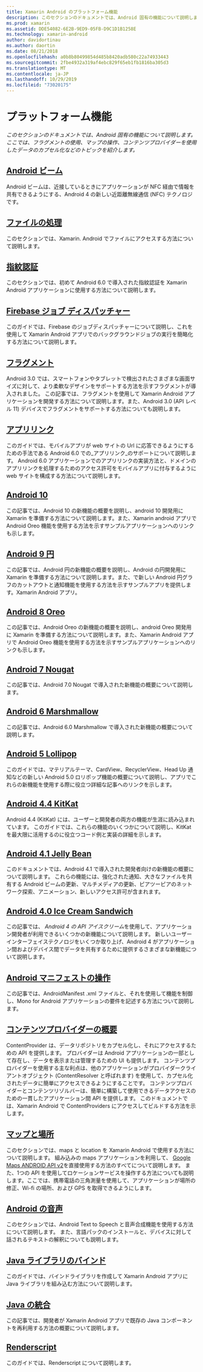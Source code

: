 ```yaml
---
title: Xamarin Android のプラットフォーム機能
description: このセクションのドキュメントでは、Android 固有の機能について説明します。 ここでは、フラグメントの使用、マップの操作、コンテンツプロバイダーを使用したデータのカプセル化などのトピックを紹介します。
ms.prod: xamarin
ms.assetid: DDE54082-6E2B-9ED9-05FB-D9C1D1B1258E
ms.technology: xamarin-android
author: davidortinau
ms.author: daortin
ms.date: 08/21/2018
ms.openlocfilehash: a0b8b80499854d485b8420adb580c22a74933443
ms.sourcegitcommit: 2fbe4932a319af4ebc829f65eb1fb1816ba305d3
ms.translationtype: MT
ms.contentlocale: ja-JP
ms.lasthandoff: 10/29/2019
ms.locfileid: "73020175"
---
```

# <a name="platform-features"></a>プラットフォーム機能

_このセクションのドキュメントでは、Android 固有の機能について説明します。ここでは、フラグメントの使用、マップの操作、コンテンツプロバイダーを使用したデータのカプセル化などのトピックを紹介します。_

## <a name="android-beamandroidplatformandroid-beammd"></a>[Android ビーム](~/android/platform/android-beam.md)

Android ビームは、近接しているときにアプリケーションが NFC 経由で情報を共有できるようにする、Android 4 の新しい近距離無線通信 (NFC) テクノロジです。

## <a name="working-with-filesandroidplatformfilesindexmd"></a>[ファイルの処理](~/android/platform/files/index.md)

このセクションでは、Xamarin. Android でファイルにアクセスする方法について説明します。

## <a name="fingerprint-authenticationandroidplatformfingerprint-authenticationindexmd"></a>[指紋認証](~/android/platform/fingerprint-authentication/index.md)

このセクションでは、初めて Android 6.0 で導入された指紋認証を Xamarin Android アプリケーションに使用する方法について説明します。

## <a name="firebase-job-dispatcherandroidplatformfirebase-job-dispatchermd"></a>[Firebase ジョブ ディスパッチャー](~/android/platform/firebase-job-dispatcher.md)

このガイドでは、Firebase のジョブディスパッチャーについて説明し、これを使用して Xamarin Android アプリでのバックグラウンドジョブの実行を簡略化する方法について説明します。

## <a name="fragmentsandroidplatformfragmentsindexmd"></a>[フラグメント](~/android/platform/fragments/index.md)

Android 3.0 では、スマートフォンやタブレットで検出されたさまざまな画面サイズに対して、より柔軟なデザインをサポートする方法を示すフラグメントが導入されました。 この記事では、フラグメントを使用して Xamarin Android アプリケーションを開発する方法について説明します。また、Android 3.0 (API レベル 11) デバイスでフラグメントをサポートする方法についても説明します。

## <a name="app-linkingandroidplatformapp-linkingmd"></a>[アプリリンク](~/android/platform/app-linking.md)

このガイドでは、モバイルアプリが web サイトの Url に応答できるようにするための手法である Android 6.0 での_アプリリンク_のサポートについて説明します。 Android 6.0 アプリケーションでのアプリリンクの実装方法と、ドメインのアプリリンクを処理するためのアクセス許可をモバイルアプリに付与するように web サイトを構成する方法について説明します。

## <a name="android-10androidplatformandroid-10md"></a>[Android 10](~/android/platform/android-10.md)

この記事では、Android 10 の新機能の概要を説明し、android 10 開発用に Xamarin を準備する方法について説明します。また、Xamarin android アプリで Android Oreo 機能を使用する方法を示すサンプルアプリケーションへのリンクも示します。

## <a name="android-9-pieandroidplatformpiemd"></a>[Android 9 円](~/android/platform/pie.md)

この記事では、Android 円の新機能の概要を説明し、Android の円開発用に Xamarin を準備する方法について説明します。また、で新しい Android 円グラフのカットアウトと通知機能を使用する方法を示すサンプルアプリを提供します。Xamarin Android アプリ。

## <a name="android-8-oreoandroidplatformoreomd"></a>[Android 8 Oreo](~/android/platform/oreo.md)

この記事では、Android Oreo の新機能の概要を説明し、android Oreo 開発用に Xamarin を準備する方法について説明します。また、Xamarin Android アプリで Android Oreo 機能を使用する方法を示すサンプルアプリケーションへのリンクも示します。

## <a name="android-7-nougatandroidplatformnougatmd"></a>[Android 7 Nougat](~/android/platform/nougat.md)

この記事では、Android 7.0 Nougat で導入された新機能の概要について説明します。

## <a name="android-6-marshmallowandroidplatformmarshmallowmd"></a>[Android 6 Marshmallow](~/android/platform/marshmallow.md)

この記事では、Android 6.0 Marshmallow で導入された新機能の概要について説明します。

## <a name="android-5-lollipopandroidplatformlollipopmd"></a>[Android 5 Lollipop](~/android/platform/lollipop.md)

このガイドでは、マテリアルテーマ、CardView、RecyclerView、Head Up 通知などの新しい Android 5.0 ロリポップ機能の概要について説明し、アプリでこれらの新機能を使用する際に役立つ詳細な記事へのリンクを示します。

## <a name="android-44-kitkatandroidplatformkitkatmd"></a>[Android 4.4 KitKat](~/android/platform/kitkat.md)

Android 4.4 (KitKat) には、ユーザーと開発者の両方の機能が生涯に読み込まれています。 このガイドでは、これらの機能のいくつかについて説明し、KitKat を最大限に活用するのに役立つコード例と実装の詳細を示します。

## <a name="android-41-jelly-beanandroidplatformjelly-beanmd"></a>[Android 4.1 Jelly Bean](~/android/platform/jelly-bean.md)

このドキュメントでは、Android 4.1 で導入された開発者向けの新機能の概要について説明します。 これらの機能には、強化された通知、大きなファイルを共有する Android ビームの更新、マルチメディアの更新、ピアツーピアのネットワーク探索、アニメーション、新しいアクセス許可が含まれます。

## <a name="android-40-ice-cream-sandwichandroidplatformice-cream-sandwichmd"></a>[Android 4.0 Ice Cream Sandwich](~/android/platform/ice-cream-sandwich.md)

この記事では、 *Android 4 の API アイスクリーム*を使用して、アプリケーション開発者が利用できるいくつかの新機能について説明します。
新しいユーザーインターフェイステクノロジをいくつか取り上げ、Android 4 がアプリケーション間およびデバイス間でデータを共有するために提供するさまざまな新機能について説明します。

## <a name="working-with-the-android-manifestandroid-manifestmd"></a>[Android マニフェストの操作](android-manifest.md)

この記事では、AndroidManifest .xml ファイルと、それを使用して機能を制御し、Mono for Android アプリケーションの要件を記述する方法について説明します。

## <a name="introduction-to-content-providersandroidplatformcontent-providersindexmd"></a>[コンテンツプロバイダーの概要](~/android/platform/content-providers/index.md)

ContentProvider は、データリポジトリをカプセル化し、それにアクセスするための API を提供します。 プロバイダーは Android アプリケーションの一部として存在し、データを表示または管理するための UI も提供します。 コンテンツプロバイダーを使用する主な利点は、他のアプリケーションがプロバイダークライアントオブジェクト (ContentResolver と呼ばれます) を使用して、カプセル化されたデータに簡単にアクセスできるようにすることです。 コンテンツプロバイダーとコンテンツリゾルバーは、簡単に構築して使用できるデータアクセスのための一貫したアプリケーション間 API を提供します。 このドキュメントでは、Xamarin Android で ContentProviders にアクセスしてビルドする方法を示します。

## <a name="maps-and-locationandroidplatformmaps-and-locationindexmd"></a>[マップと場所](~/android/platform/maps-and-location/index.md)

このセクションでは、maps と location を Xamarin Android で使用する方法について説明します。 組み込みの maps アプリケーションを利用して、 [Google Maps ANDROID API v2](https://developers.google.com/maps/documentation/android/)を直接使用する方法のすべてについて説明します。 また、1つの API を使用してロケーションサービスを操作する方法についても説明します。ここでは、携帯電話の三角測量を使用して、アプリケーションが場所の修正、Wi-fi の場所、および GPS を取得できるようにします。

## <a name="android-speechandroidplatformspeechmd"></a>[Android の音声](~/android/platform/speech.md)

このセクションでは、Android Text to Speech と音声合成機能を使用する方法について説明します。 また、言語パックのインストールと、デバイスに対して話されるテキストの解釈についても説明します。

## <a name="binding-a-java-librarybinding-java-libraryindexmd"></a>[Java ライブラリのバインド](binding-java-library/index.md)

このガイドでは、バインドライブラリを作成して Xamarin Android アプリに Java ライブラリを組み込む方法について説明します。

## <a name="java-integrationjava-integrationindexmd"></a>[Java の統合](java-integration/index.md)

この記事では、開発者が Xamarin Android アプリで既存の Java コンポーネントを再利用する方法の概要について説明します。

## <a name="renderscriptrenderscriptmd"></a>[Renderscript](renderscript.md)

このガイドでは、Renderscript について説明します。
